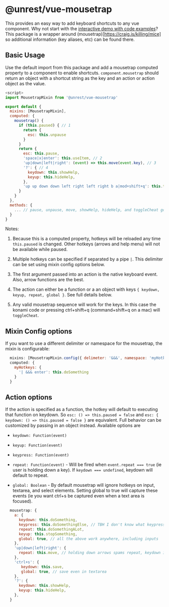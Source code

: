 # @unrest/vue-mousetrap

This provides an easy way to add keyboard shortcuts to any vue component. Why not start with the [interactive demo with code examples](https://chriscauley.github.io/unrest-vue-mousetrap)? This package is a wrapper around (mousetrap)[https://craig.is/killing/mice] so additional information (key aliases, etc) can be found there.

## Basic Usage

Use the default import from this package and add a mousetrap computed property to a component to enable shortcuts. `component.mousetrap` should return an object with a shortcut string as the key and an action or action object as the value.

``` javascript
<script>
import MousetrapMixin from '@unrest/vue-mousetrap'

export default {
  mixins: [MousetrapMixin],
  computed: {
    mousetrap() {
      if (this.paused) { // 1
        return {
          esc: this.unpause
        }
      }
      return {
        esc: this.pause,
        'space|x|enter': this.useItem, // 2
        'up|down|left|right': (event) => this.move(event.key), // 3
        '?': { // 4
          keydown: this.showHelp,
          keyup: this.hideHelp,
        },
        'up up down down left right left right b a|mod+shift+q': this.toggleCheat // 5
      }
    }
  },
  methods: {
    ... // pause, unpause, move, showHelp, hideHelp, and toggleCheat go here
  }
}
```

Notes:

1. Because this is a computed property, hotkeys will be reloaded any time `this.paused` is changed. Other hotkeys (arrows and help menu) will not be available while paused.

2. Multiple hotkeys can be specified if separated by a pipe `|`. This delimiter can be set using mixin config options below.

3. The first argument passed into an action is the native keyboard event. Also, arrow functions are the best.

4. The action can either be a function or a an object with keys `{ keydown, keyup, repeat, global }`. See full details below.

5. Any valid mousetrap sequence will work for the keys. In this case the konami code or pressing ctrl+shift+q (command+shift+q on a mac) will `toggleCheat`.

## Mixin Config options

If you want to use a different delimiter or namespace for the mousetrap, the mixin is configurable:

``` javascript
  mixins: [MousetrapMixin.config({ delimeter: '&&&', namespace: 'myHotkeys' })],
  computed: {
    myHotkeys: {
      '| &&& enter': this.doSomething
    }
  }
```

## Action options

If the action is specified as a function, the hotkey will default to executing that function on keydown. So `esc: () => this.paused = false` and `esc: { keydown: () => this.paused = false }` are equivalent. Full behavior can be customized by passing in an object instead. Available options are

* `keydown: Function(event)`

* `keyup: Function(event)`

* `keypress: Function(event)`

* `repeat: Function(event)` - Will be fired when `event.repeat === true` (ie user is holding down a key). If `keydown === undefined`, keydown will default to repeat.

* `global: Boolean` - By default mousetrap will ignore hotkeys on input, textarea, and select elements. Setting global to true will capture these events (ie you want ctrl+s be captured even when a text area is focused).

``` javascript
  mousetrap: {
    a: {
      keydown: this.doSomething,
      keypress: this.doSomethingElse, // TBH I don't know what keypress is used for
      repeat: this.doSomethingALot,
      keyup: this.stopSomething,
      global: true, // all the above work anywhere, including inputs
    },
    'up|down|left|right': {
      repeat: this.move, // holding down arrows spams repeat, keydown is this.move
    },
    'ctrl+s': {
       keydown: this.save,
       global: true, // save even in textarea
    },
    '?': {
      keydown: this.showHelp,
      keyup: this.hideHelp,
    },
  }
```